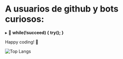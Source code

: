 # A usuarios de github y bots curiosos:

 ▸ 📃 <b>while(!succeed) { try(); }</b>

 Happy coding! 🚀 

![Top Langs](https://github-readme-stats.vercel.app/api/top-langs/?username=Rominaviles&hide_progress=true&theme=dark&border_radius=0)

  
